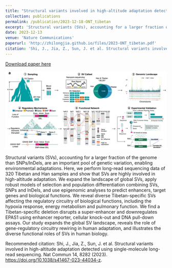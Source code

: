 ```yaml
---
title: "Structural variants involved in high-altitude adaptation detected using single-molecule long-read sequencing"
collection: publications
permalink: /publication/2023-12-18-ONT_tibetan
excerpt: 'Structural variants (SVs), accounting for a larger fraction of the genome than SNPs/InDels, are an important pool of genetic variation, enabling environmental adaptations. Here, we perform long-read sequencing data of 320 Tibetan and Han samples and show that SVs are highly involved in high-altitude adaptation. We expand the landscape of global SVs, apply robust models of selection and population differentiation combining SVs, SNPs and InDels, and use epigenomic analyses to predict enhancers, target genes and biological functions. We reveal diverse Tibetan-specific SVs affecting the regulatory circuitry of biological functions, including the hypoxia response, energy metabolism and pulmonary function. We find a Tibetan-specific deletion disrupts a super-enhancer and downregulates EPAS1 using enhancer reporter, cellular knock-out and DNA pull-down assays. Our study expands the global SV landscape, reveals the role of gene-regulatory circuitry rewiring in human adaptation, and illustrates the diverse functional roles of SVs in human biology.'
date: 2023-12-13
venue: 'Nature Communications'
paperurl: 'http://zhilongjia.github.io/files/2023-ONT_tibetan.pdf'
citation: 'Shi, J., Jia, Z., Sun, J. et al. Structural variants involved in high-altitude adaptation detected using single-molecule long-read sequencing. Nat Commun 14, 8282 (2023). https://doi.org/10.1038/s41467-023-44034-z'
---
```


<a href='http://zhilongjia.github.io/files/2023-ONT_tibetan.pdf'>Download paper here</a>

![Abstract Graph](../images/2023-ONT_tibetan.jpg)

Structural variants (SVs), accounting for a larger fraction of the genome than SNPs/InDels, are an important pool of genetic variation, enabling environmental adaptations. Here, we perform long-read sequencing data of 320 Tibetan and Han samples and show that SVs are highly involved in high-altitude adaptation. We expand the landscape of global SVs, apply robust models of selection and population differentiation combining SVs, SNPs and InDels, and use epigenomic analyses to predict enhancers, target genes and biological functions. We reveal diverse Tibetan-specific SVs affecting the regulatory circuitry of biological functions, including the hypoxia response, energy metabolism and pulmonary function. We find a Tibetan-specific deletion disrupts a super-enhancer and downregulates EPAS1 using enhancer reporter, cellular knock-out and DNA pull-down assays. Our study expands the global SV landscape, reveals the role of gene-regulatory circuitry rewiring in human adaptation, and illustrates the diverse functional roles of SVs in human biology.

Recommended citation: Shi, J., Jia, Z., Sun, J. et al. Structural variants involved in high-altitude adaptation detected using single-molecule long-read sequencing. Nat Commun 14, 8282 (2023). https://doi.org/10.1038/s41467-023-44034-z.